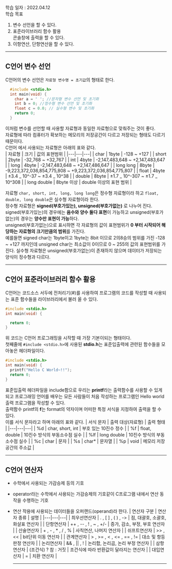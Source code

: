 학습 일자 : 2022.04.12  
학습 목표

1. 변수 선언을 할 수 있다.
2. 표준라이브러리 함수 활용  
   콘솔창에 출력을 할 수 있다.
3. 이항연산, 단항연산을 할 수 있다.

---

## C언어 변수 선언

C언어의 변수 선언은 `자료형 변수명 = 초기값`의 형태로 한다.

```c
  #include <stdio.h>
  int main(void) {
    char a = ' '; //문자형 변수 선언 및 초기화
    int b = 0; //정수형 변수 선언 및 초기화
    float c = 0.0; // 실수형 변수 및 초기화
    return 0;
  }
```

이처럼 변수를 선언할 때 사용할 자료형과 동일한 자료형으로 맞춰주는 것이 좋다.  
자료형에 따라 컴퓨터가 확보하는 메모리의 저장공간이 다르고 저장되는 형태도 다르기 때문이다.  
C언어 에서 사용되는 자료형은 아래의 표와 같다.  
| 자료형 | 크기 | 값의 표현범위 |
|---|---|---|
| char | 1byte | -128 ~ +127 |
| short | 2byte | -32,768 ~ +32,767 |
| int | 4byte | -2,147,483,648 ~ +2,147,483,647 |
| long | 4byte | -2,147,483,648 ~ +2,147,486,647 |
| long long | 8byte | -9,223,372,036,854,775,808 ~ +9,223,372,036,854,775,807 |
| float | 4byte | ±3.4 _ 10^-37 ~ ±3.4 _ 10^38 |
| double | 8byte | ±1.7 _ 10^-307 ~ ±1.7 _ 10^308 |
| long double | 8byte 이상 | double 이상의 표현 범위 |

자료형 `char, short, int, long, long long`은 정수형 자료형이라 하고 `float, double, long double`은 실수형 자료형이라 한다.  
정수형 자료형은 **signed(부호가있는), unsigned(부호가없는)** 로 나누어 진다.  
signed(부호가있는)의 경우에는 **음수와 양수 둘다 표현**이 가능하고 unsigned(부호가없는)의 경우는 **양수만 표현이 가능**하다.  
unsigned(부호가없는)으로 표시하면 각 자료형의 값이 표현범위가 **0 부터 시작되어 해당하는 자료형의 크기만큼의 범위**를 가진다.  
예를들면 signed char는 1byte이고 1byte는 8bit 이므로 2의8승의 범위를 가진 -128 ~ +127 까지인데 unsigned char는 최소값이 0이므로 0 ~ 255의 값의 표현범위를 가진다.
실수형 자료형은 unsigned(부호가없는)이 존재하지 않으며 데이터가 저장되는 양식이 정수형과 다르다.

---

## C언어 표준라이브러리 함수 활용

C언어는 코드소스 서두에 전처리기(#)를 사용하여 프로그램의 코드를 작성할 때 사용되는 표준 함수들을 라이브러리에서 불러 올 수 있다.

```c
#include <stdio.h>
int main(void) {

  return 0;
}
```

위 코드는 C언어 프로그래밍을 시작할 때 가장 기본이되는 형태이다.  
첫째줄에 `#include <stdio.h>`에 사용된 **stdio.h**는 표준입출력에 관련된 함수들을 모아놓은 헤더파일이다.

```c
#include <stdio.h>
int main(void) {
  printf("Hello C World~!!");
  return 0;
}
```

표준입출력 헤더파일을 include함으로 우리는 **printf**라는 출력함수를 사용할 수 있게 되고 프로그래밍 언어를 배우는 모든 사람들이 처음 작성하는 프로그램인 Hello world 출력 프로그램을 작성할 수 있다.  
출력함수 printf의 **f**는 format의 약자이며 어떠한 특정 서식을 지정하여 출력을 할 수 있다.  
이를 서식 문자라고 하며 아래의 표와 같다.
| 서식 문자 | 출력 대상(자료형) | 출력 형태 |
|---|---|---|
| %d | char, short, int | 부호 있는 10진수 정수 |
| %f | float, double | 10진수 방식의 부동소수점 실수 |
| %lf | long double | 10진수 방식의 부동소수점 실수 |
| %c | char | 문자 |
| %s | char\* | 문자열 |
| %p | void | 메모리 저장공간의 주소값 |

---

## C언어 연산자

- 수학에서 사용되는 가감승제 등의 기호
- operator라는 수학에서 사용되는 가감승제의 기호같이 C프로그램 내에서 연산 동작을 수행하는 기호
- 연산 작용에 사용되는 데이터들을 오퍼랜드(operand)라 한다.
  | 연산자 구분 | 연산자 종류 | 설명 |
  |---|---|---|
  | 최우선연산자 | . , [ ] , ( ) , -> | 점, 대괄호, 소괄호, 화살표 연산자 |
  | 단항연산자 | ++ , -- , ! , ~ , +/- | 증가, 감소, 부정, 부호 연산자 |
  | 산술연산자 | + , - , \* , / , % | 사칙연산, 나머지 연산자 |
  | 쉬프트연산자 | >> , << | bit단위 이동 연산자 |
  | 관계연산자 | > , >= , < , <= , == , != | 대소 및 항등 판정 연산자 |
  | 논리연산자 | && , \|\| , ! | 논리합, 논리곱, 논리 부정 연산자 |
  | 삼항연산자 | (조건식) ? 참 : 거짓 | 조건식에 따라 반환값이 달라지는 연산자 |
  | 대입연산자 | = | 치환 연산자 |

  ***
